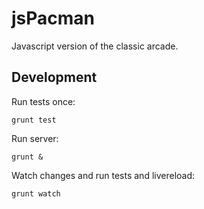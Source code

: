 jsPacman
========

Javascript version of the classic arcade.

Development
-----------

Run tests once:
```
grunt test
```
Run server:
```
grunt &
```
Watch changes and run tests and livereload:
```
grunt watch
```